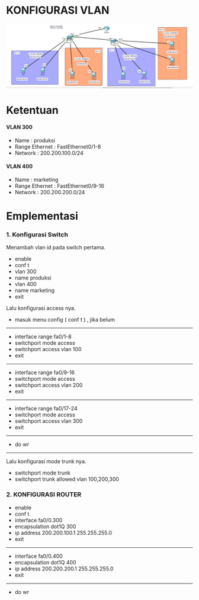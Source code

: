 # KONFIGURASI VLAN

![alt text](https://github.com/akhbarss/JNAB-DAY2/blob/main/public/konfigurasi-vlan-image.jpg?raw=true)

# Ketentuan

#### VLAN 300
- Name : produksi
- Range Ethernet : FastEthernet0/1-8
- Network : 200.200.100.0/24

#### VLAN 400
- Name : marketing
- Range Ethernet : FastEthernet0/9-16
- Network : 200.200.200.0/24


# Emplementasi 
### 1. Konfigurasi Switch
Menambah vlan id pada switch pertama.

- enable
- conf t
- vlan 300
- name produksi
- vlan 400
- name marketing
- exit

Lalu konfigurasi access nya.
- masuk menu config ( conf t ) , jika belum
---
- interface range fa0/1-8
- switchport mode access
- switchport access vlan 100
- exit
---
- interface range fa0/9-16
- switchport mode access
- switchport access vlan 200
- exit
---
- interface range fa0/17-24
- switchport mode access
- switchport access vlan 300
- exit
---
- do wr
---
Lalu konfigurasi mode trunk nya.
- switchport mode trunk
- switchport trunk allowed vlan 100,200,300

### 2. KONFIGURASI ROUTER
- enable
- conf t
- interface fa0/0.300
- encapsulation dot1Q 300
- ip address 200.200.100.1 255.255.255.0
- exit
---
- interface fa0/0.400
- encapsulation dot1Q 400
- ip address 200.200.200.1 255.255.255.0
- exit
---
- do wr